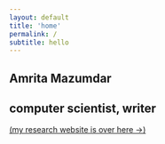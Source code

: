 ```yaml
---
layout: default
title: 'home'
permalink: /
subtitle: hello
---
```



<section id="intro">
<h1>Amrita Mazumdar</h1>
<h2>computer scientist, writer</h2>
</section>

<section class="intro_aside">
<a id="res_link" href="https://homes.cs.washington.edu/~amrita">
	(my research website is over here &rarr;)
</a>
</section>
